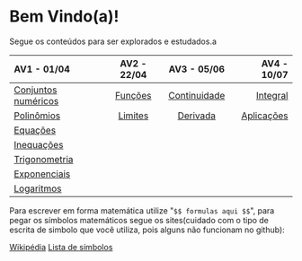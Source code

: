 # Bem Vindo(a)!

Segue os conteúdos para ser explorados e estudados.a


| AV1 - 01/04                                     |      AV2 - 22/04      |           AV3 - 05/06           |                 AV4 - 10/07 |
| :---------------------------------------------- | :-------------------: | :-----------------------------: | --------------------------: |
| [Conjuntos numéricos](Conjuntos%20numéricos.md) | [Funções](Funções.md) | [Continuidade](Continuidade.md) |     [Integral](Integral.md) |
| [Polinômios](Polinômios.md)                     | [Limites](Limites.md) | [Derivada](Derivada.md)         | [Aplicações](Aplicações.md) |
| [Equações](Equações.md)                         |                       |                                 |                             |
| [Inequações](Inequações.md)                     |                       |                                 |                             |
| [Trigonometria](Trigonometria.md)               |                       |                                 |                             |
| [Exponenciais](Exponenciais.md)                 |                       |                                 |                             |
| [Logaritmos](Logaritmos.md)                     |                       |                                 |                             |

Para escrever em forma matemática utilize "`$$ formulas aqui $$`", para pegar os símbolos matemáticos segue os sites(cuidado com o tipo de escrita de simbolo que você utiliza, pois alguns não funcionam no github):

[Wikipédia](https://pt.wikipedia.org/wiki/Lista_de_s%C3%ADmbolos_matem%C3%A1ticos)
[Lista de símbolos](https://wp.ufpel.edu.br/fernandosimoes/files/2012/06/Simbolos-matematicos.pdf)